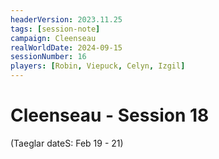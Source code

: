 ```yaml
---
headerVersion: 2023.11.25
tags: [session-note]
campaign: Cleenseau
realWorldDate: 2024-09-15
sessionNumber: 16
players: [Robin, Viepuck, Celyn, Izgil]
---
```

# Cleenseau - Session 18

(Taeglar dateS: Feb 19 - 21)